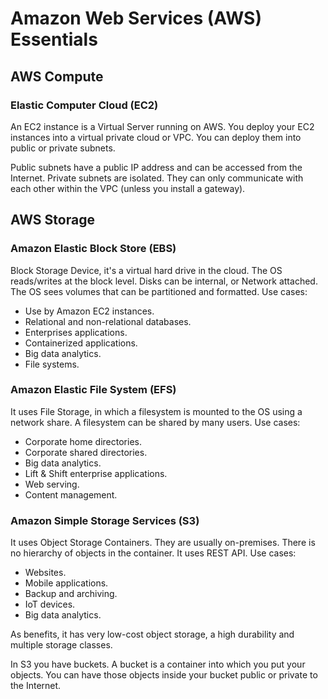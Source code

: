 

# Amazon Web Services (AWS) Essentials


## AWS Compute

### Elastic Computer Cloud (EC2)

An EC2 instance is a Virtual Server running on AWS. You deploy your EC2 instances into a virtual private cloud or VPC. You can deploy them into public or private subnets.

Public subnets have a public IP address and can be accessed from the Internet. Private subnets are isolated. They can only communicate with each other within the VPC (unless you install a gateway).


## AWS Storage

### Amazon Elastic Block Store (EBS)

Block Storage Device, it's a virtual hard drive in the cloud. The OS reads/writes at the block level. Disks can be internal, or Network attached. The OS sees volumes that can be partitioned and formatted. Use cases:

- Use by Amazon EC2 instances.
- Relational and non-relational databases.
- Enterprises applications.
- Containerized applications.
- Big data analytics.
- File systems.

### Amazon Elastic File System (EFS)

It uses File Storage, in which a filesystem is mounted to the OS using a network share. A filesystem can be shared by many users. Use cases:

- Corporate home directories.
- Corporate shared directories.
- Big data analytics.
- Lift & Shift enterprise applications.
- Web serving.
- Content management.

### Amazon Simple Storage Services (S3)

It uses Object Storage Containers. They are usually on-premises. There is no hierarchy of objects in the container.  It uses REST API. Use cases:

- Websites.
- Mobile applications.
- Backup and archiving.
- IoT devices.
- Big data analytics.

As benefits, it has very low-cost object storage, a high durability and multiple storage classes. 

In S3 you have  buckets. A bucket is a container into which you put your objects. You can have those objects inside your bucket public or private to the Internet.




